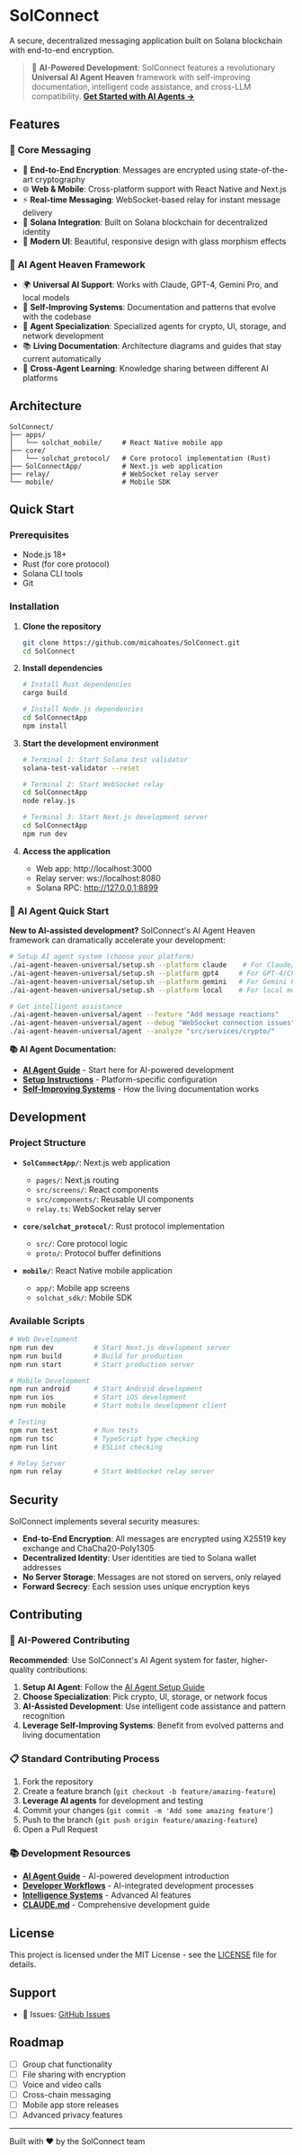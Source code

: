 # SolConnect

A secure, decentralized messaging application built on Solana blockchain with end-to-end encryption.

> 🤖 **AI-Powered Development**: SolConnect features a revolutionary **Universal AI Agent Heaven** framework with self-improving documentation, intelligent code assistance, and cross-LLM compatibility. [**Get Started with AI Agents →**](docs/AI_AGENT_GUIDE.md)

## Features

### 💬 **Core Messaging**
- 🔐 **End-to-End Encryption**: Messages are encrypted using state-of-the-art cryptography
- 🌐 **Web & Mobile**: Cross-platform support with React Native and Next.js
- ⚡ **Real-time Messaging**: WebSocket-based relay for instant message delivery
- 🎯 **Solana Integration**: Built on Solana blockchain for decentralized identity
- 🎨 **Modern UI**: Beautiful, responsive design with glass morphism effects

### 🤖 **AI Agent Heaven Framework**
- 🌍 **Universal AI Support**: Works with Claude, GPT-4, Gemini Pro, and local models
- 🧬 **Self-Improving Systems**: Documentation and patterns that evolve with the codebase
- 🎯 **Agent Specialization**: Specialized agents for crypto, UI, storage, and network development
- 📚 **Living Documentation**: Architecture diagrams and guides that stay current automatically
- 🔄 **Cross-Agent Learning**: Knowledge sharing between different AI platforms

## Architecture

```
SolConnect/
├── apps/
│   └── solchat_mobile/     # React Native mobile app
├── core/
│   └── solchat_protocol/   # Core protocol implementation (Rust)
├── SolConnectApp/          # Next.js web application
├── relay/                  # WebSocket relay server
└── mobile/                 # Mobile SDK
```

## Quick Start

### Prerequisites

- Node.js 18+ 
- Rust (for core protocol)
- Solana CLI tools
- Git

### Installation

1. **Clone the repository**
   ```bash
   git clone https://github.com/micahoates/SolConnect.git
   cd SolConnect
   ```

2. **Install dependencies**
   ```bash
   # Install Rust dependencies
   cargo build
   
   # Install Node.js dependencies
   cd SolConnectApp
   npm install
   ```

3. **Start the development environment**
   ```bash
   # Terminal 1: Start Solana test validator
   solana-test-validator --reset
   
   # Terminal 2: Start WebSocket relay
   cd SolConnectApp
   node relay.js
   
   # Terminal 3: Start Next.js development server
   cd SolConnectApp
   npm run dev
   ```

4. **Access the application**
   - Web app: http://localhost:3000
   - Relay server: ws://localhost:8080
   - Solana RPC: http://127.0.0.1:8899

### 🤖 AI Agent Quick Start

**New to AI-assisted development?** SolConnect's AI Agent Heaven framework can dramatically accelerate your development:

```bash
# Setup AI agent system (choose your platform)
./ai-agent-heaven-universal/setup.sh --platform claude    # For Claude/Cursor
./ai-agent-heaven-universal/setup.sh --platform gpt4     # For GPT-4/ChatGPT
./ai-agent-heaven-universal/setup.sh --platform gemini   # For Gemini Pro
./ai-agent-heaven-universal/setup.sh --platform local    # For local models

# Get intelligent assistance
./ai-agent-heaven-universal/agent --feature "Add message reactions"
./ai-agent-heaven-universal/agent --debug "WebSocket connection issues"
./ai-agent-heaven-universal/agent --analyze "src/services/crypto/"
```

**📚 AI Agent Documentation:**
- [**AI Agent Guide**](docs/AI_AGENT_GUIDE.md) - Start here for AI-powered development
- [**Setup Instructions**](docs/AI_AGENT_SETUP.md) - Platform-specific configuration
- [**Self-Improving Systems**](docs/SELF_IMPROVING_SYSTEMS.md) - How the living documentation works

## Development

### Project Structure

- **`SolConnectApp/`**: Next.js web application
  - `pages/`: Next.js routing
  - `src/screens/`: React components
  - `src/components/`: Reusable UI components
  - `relay.ts`: WebSocket relay server

- **`core/solchat_protocol/`**: Rust protocol implementation
  - `src/`: Core protocol logic
  - `proto/`: Protocol buffer definitions

- **`mobile/`**: React Native mobile application
  - `app/`: Mobile app screens
  - `solchat_sdk/`: Mobile SDK

### Available Scripts

```bash
# Web Development
npm run dev          # Start Next.js development server
npm run build        # Build for production
npm run start        # Start production server

# Mobile Development
npm run android      # Start Android development
npm run ios          # Start iOS development
npm run mobile       # Start mobile development client

# Testing
npm run test         # Run tests
npm run tsc          # TypeScript type checking
npm run lint         # ESLint checking

# Relay Server
npm run relay        # Start WebSocket relay server
```

## Security

SolConnect implements several security measures:

- **End-to-End Encryption**: All messages are encrypted using X25519 key exchange and ChaCha20-Poly1305
- **Decentralized Identity**: User identities are tied to Solana wallet addresses
- **No Server Storage**: Messages are not stored on servers, only relayed
- **Forward Secrecy**: Each session uses unique encryption keys

## Contributing

### 🤖 AI-Powered Contributing

**Recommended**: Use SolConnect's AI Agent system for faster, higher-quality contributions:

1. **Setup AI Agent**: Follow the [AI Agent Setup Guide](docs/AI_AGENT_SETUP.md)
2. **Choose Specialization**: Pick crypto, UI, storage, or network focus
3. **AI-Assisted Development**: Use intelligent code assistance and pattern recognition
4. **Leverage Self-Improving Systems**: Benefit from evolved patterns and living documentation

### 📋 Standard Contributing Process

1. Fork the repository
2. Create a feature branch (`git checkout -b feature/amazing-feature`)
3. **Leverage AI agents** for development and testing
4. Commit your changes (`git commit -m 'Add some amazing feature'`)
5. Push to the branch (`git push origin feature/amazing-feature`)
6. Open a Pull Request

### 📚 Development Resources

- [**AI Agent Guide**](docs/AI_AGENT_GUIDE.md) - AI-powered development introduction
- [**Developer Workflows**](docs/DEVELOPER_WORKFLOWS.md) - AI-integrated development processes  
- [**Intelligence Systems**](docs/INTELLIGENCE_SYSTEMS.md) - Advanced AI features
- [**CLAUDE.md**](CLAUDE.md) - Comprehensive development guide

## License

This project is licensed under the MIT License - see the [LICENSE](LICENSE) file for details.

## Support

- 🐛 Issues: [GitHub Issues](https://github.com/micahoates/SolConnect/issues)

## Roadmap

- [ ] Group chat functionality
- [ ] File sharing with encryption
- [ ] Voice and video calls
- [ ] Cross-chain messaging
- [ ] Mobile app store releases
- [ ] Advanced privacy features

---

Built with ❤️ by the SolConnect team 